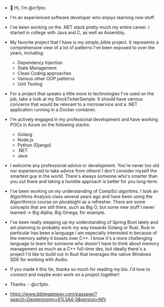 - 👋 Hi, I’m @cr1pto.

- I'm an experienced software developer who enjoys learning new stuff.
- I've been working on the .NET stack pretty much my entire career.  I started in college with Java and C, as well as Assembly.
- My favorite project that I have is my simple_bible project.  It represents a comprehensive view of a lot of patterns I've been exposed to over the years, including:
  - Dependency Injection
  - State Management
  - Clean Coding approaches
  - Various other OOP patterns
  - Unit Testing
 
- For a project that speaks a little more to technologies I've used on the job, take a look at my StockTickerSample.  It should have various concerns that would be relevant to a microservice and a .NET application running in a Docker container.
- I'm actively engaged in my professional development and have working POCs in Azure on the following stacks:
  - Golang
  - Node.js
  - Python (Django)
  - .NET
  - Java

 - I welcome any professional advice or development.  You're never too old nor experienced to take advice from others! I don't consider myself the smartest guy in the world.  There's always someone who's smarter than you out there and taking a humble approach is better for you long-term.

 - I've been working on my understanding of CompSci algoritms.  I took an Algorithms Analysis class several years ago and have been using the Algorithmics course on pluralsight as a refresher.  There are some concepts that are still there, such as Big O, but some new stuff I never learned -> Big Alpha, Big Omega, for example.
 - I've been really stepping up my understanding of Spring Boot lately and am planning to probably work my way towards Golang or Rust.  Rust in particular has been a language I am especially interested in because of the memory safety it boasts over C++.  I know it's a more challenging language to learn for someone who doesn't have to think about memory management as much as a C++ full-time dev, but ideally there's a project I'd like to build out in Rust that leverages the native Windows SDK for working with Audio.

 - If you made it this far, thanks so much for reading my bio.  I'd love to connect and maybe even work on a project together!

 - Thanks. - @cr1pto.
 - https://www.biblegateway.com/passage/?search=Deuteronomy+6%3A4-5&version=NIV  

<!---
cr1pto/cr1pto is a ✨ special ✨ repository because its `README.md` (this file) appears on your GitHub profile.
You can click the Preview link to take a look at your changes.
--->
